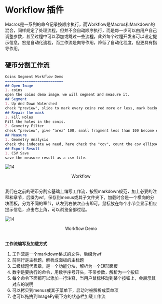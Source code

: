 # Workflow 插件

Macros是一系列的命令记录按顺序执行，而Workflow是Macros和Markdown的混合，同样规定了处理流程，但并不会自动顺序执行，而是每一步可以由用户自己调整参数，甚至过程中可以添加或跳过一些流程，此外每个过程开发者可以设定提示信息，宏是自动化流程，而工作流是向导作用，降低了自动化程度，但更具有指导作用。




## 硬币分割工作流

```markdown
Coins Segment Workflow Demo
===========================
## Open Image
1. coins
open the coins demo image，we will segment and measure it.
## Segment
1. Up And Down Watershed
check "preview", slide to mark every coins red more or less, mark background green more or less, use "up area".
## Repair the mask
1. Fill Holes
Fill the holes in the conis.
2. Geometry Filter
check "preview", give "area" 100, small fragment less than 100 become dark, then give "back color" 0 to clear them.
## Measure
1. Geometry Analysis
check the indecate we need, here check the "cov", count the cov ellipse.
## Export Result
1. CSV Save
save the measure result as a csv file.
```

![14](http://idoc.imagepy.org/demoplugin/11.png)

<div align=center>Workflow</div><br>

我们在之前的硬币分割宏基础上编写工作流，按照markdown规范，加上必要的注释和章节，后缀为wf，保存到menus或其子文件夹下，加载时会是一个横向的分块面板，分为不同的章节，从左到右依次点击即可。鼠标放在每个小节会显示相应提示信息，点击右上角，可以浏览全部过程。

![14](http://idoc.imagepy.org/demoplugin/12.png)

<div align=center>Workflow Demo</div><br>

**工作流编写及加载方式**

1. 工作流是一个markdown格式的文件，后缀为wf
2. 前两行是主标题，解析成面板的主标题
3. 二级标题代表章，是一个功能分块，解析为一个矩形面板
4. 数字是要执行的命令，用数字序号开头，不带参数，解析为一个按钮
5. 每个命令下面都可以添加一行注释，当用户鼠标移动到某个按钮上，会展示其对应的说明
6. 可以拷贝到menus或其子菜单下，启动时被解析成菜单项
7. 也可以拖拽到ImagePy最下方的状态栏加载工作流